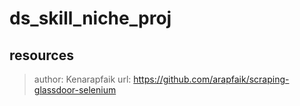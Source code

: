 ﻿# ds_skill_niche_proj

## resources
>author: Kenarapfaik
>url: https://github.com/arapfaik/scraping-glassdoor-selenium
